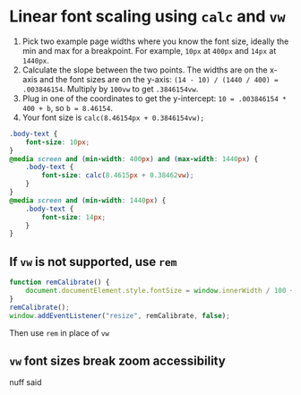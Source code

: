 # Linear font scaling using `calc` and `vw`

1. Pick two example page widths where you know the font size, ideally the min and max for a breakpoint. For example, `10px` at `400px` and `14px` at `1440px`.
2. Calculate the slope between the two points. The widths are on the x-axis and the font sizes are on the y-axis: `(14 - 10) / (1440 / 400) = .003846154`. Multiply by `100vw` to get `.3846154vw`.
3. Plug in one of the coordinates to get the y-intercept: `10 = .003846154 * 400 + b`, so `b = 8.46154`.
4. Your font size is `calc(8.46154px + 0.3846154vw);`

```css
.body-text {
    font-size: 10px;
}
@media screen and (min-width: 400px) and (max-width: 1440px) {
    .body-text {
        font-size: calc(8.4615px + 0.38462vw);
    }
}
@media screen and (min-width: 1440px) {
    .body-text {
        font-size: 14px;
    }
}
```

## If `vw` is not supported, use `rem`

```js
function remCalibrate() {
    document.documentElement.style.fontSize = window.innerWidth / 100 + "px";
}
remCalibrate();
window.addEventListener("resize", remCalibrate, false);
```

Then use `rem` in place of `vw`

## `vw` font sizes break zoom accessibility

nuff said

